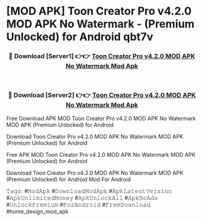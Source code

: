 # [MOD APK] Toon Creator Pro v4.2.0 MOD APK No Watermark - (Premium Unlocked) for Android qbt7v



<div align="center">
<h3>🔴 Download [Server1] 👉👉 <a href="https://momento.my/?title=Toon_Creator_Pro_v4.2.0_MOD_APK_No_Watermark">Toon Creator Pro v4.2.0 MOD APK No Watermark Mod Apk</a></h3><br>

<h3>🔴 Download [Server2] 👉👉 <a href="https://momento.my/?title=Toon_Creator_Pro_v4.2.0_MOD_APK_No_Watermark">Toon Creator Pro v4.2.0 MOD APK No Watermark Mod Apk</a></h3>
</div>



Free Download APK MOD Toon Creator Pro v4.2.0 MOD APK No Watermark MOD APK (Premium Unlocked) for Android

Download Toon Creator Pro v4.2.0 MOD APK No Watermark MOD APK (Premium Unlocked) for Android

Free APK MOD Toon Creator Pro v4.2.0 MOD APK No Watermark MOD APK (Premium Unlocked) for Android

Download Toon Creator Pro v4.2.0 MOD APK No Watermark MOD APK (Premium Unlocked) for Android Mod For Android

𝚃𝚊𝚐𝚜: #𝙼𝚘𝚍𝙰𝚙𝚔 #𝙳𝚘𝚠𝚗𝚕𝚘𝚊𝚍𝙼𝚘𝚍𝙰𝚙𝚔 #𝙰𝚙𝚔𝙻𝚊𝚝𝚎𝚜𝚝𝚅𝚎𝚛𝚜𝚒𝚘𝚗 #𝙰𝚙𝚔𝚄𝚗𝚕𝚒𝚖𝚒𝚝𝚎𝚍𝙼𝚘𝚗𝚎𝚢 #𝙰𝚙𝚔𝚄𝚗𝚕𝚘𝚌𝚔𝙰𝚕𝚕 #𝙰𝚙𝚔𝙽𝚘𝙰𝚍𝚜 #𝚄𝚗𝚕𝚘𝚌𝚔𝙿𝚛𝚎𝚖𝚒𝚞𝚖 #𝙵𝚘𝚛𝙰𝚗𝚍𝚛𝚘𝚒𝚍 #𝙵𝚛𝚎𝚎𝙳𝚘𝚠𝚗𝚕𝚘𝚊𝚍 #home_design_mod_apk
